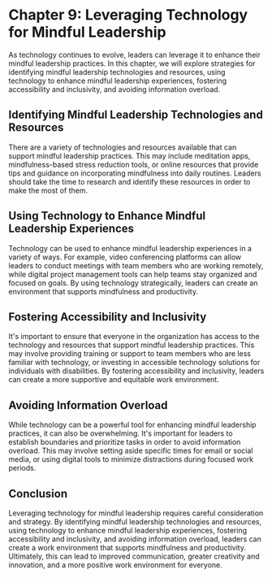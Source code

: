 Chapter 9: Leveraging Technology for Mindful Leadership
=======================================================

As technology continues to evolve, leaders can leverage it to enhance their mindful leadership practices. In this chapter, we will explore strategies for identifying mindful leadership technologies and resources, using technology to enhance mindful leadership experiences, fostering accessibility and inclusivity, and avoiding information overload.

Identifying Mindful Leadership Technologies and Resources
---------------------------------------------------------

There are a variety of technologies and resources available that can support mindful leadership practices. This may include meditation apps, mindfulness-based stress reduction tools, or online resources that provide tips and guidance on incorporating mindfulness into daily routines. Leaders should take the time to research and identify these resources in order to make the most of them.

Using Technology to Enhance Mindful Leadership Experiences
----------------------------------------------------------

Technology can be used to enhance mindful leadership experiences in a variety of ways. For example, video conferencing platforms can allow leaders to conduct meetings with team members who are working remotely, while digital project management tools can help teams stay organized and focused on goals. By using technology strategically, leaders can create an environment that supports mindfulness and productivity.

Fostering Accessibility and Inclusivity
---------------------------------------

It's important to ensure that everyone in the organization has access to the technology and resources that support mindful leadership practices. This may involve providing training or support to team members who are less familiar with technology, or investing in accessible technology solutions for individuals with disabilities. By fostering accessibility and inclusivity, leaders can create a more supportive and equitable work environment.

Avoiding Information Overload
-----------------------------

While technology can be a powerful tool for enhancing mindful leadership practices, it can also be overwhelming. It's important for leaders to establish boundaries and prioritize tasks in order to avoid information overload. This may involve setting aside specific times for email or social media, or using digital tools to minimize distractions during focused work periods.

Conclusion
----------

Leveraging technology for mindful leadership requires careful consideration and strategy. By identifying mindful leadership technologies and resources, using technology to enhance mindful leadership experiences, fostering accessibility and inclusivity, and avoiding information overload, leaders can create a work environment that supports mindfulness and productivity. Ultimately, this can lead to improved communication, greater creativity and innovation, and a more positive work environment for everyone.
